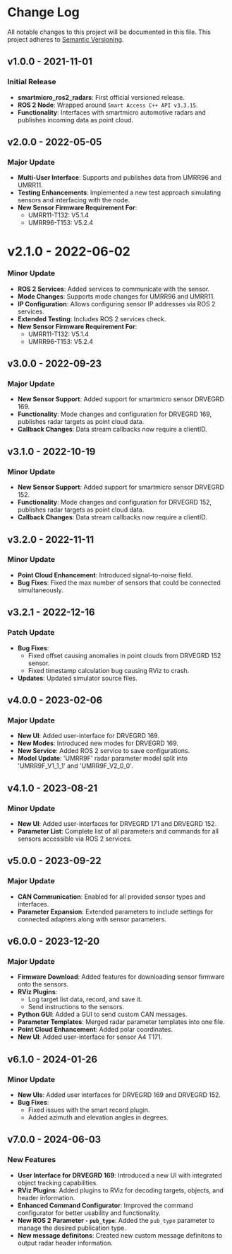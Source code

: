 # Change Log
All notable changes to this project will be documented in this file. This project adheres to [Semantic Versioning](http://semver.org/).
 
## v1.0.0 - 2021-11-01

### Initial Release
- **smartmicro_ros2_radars**: First official versioned release.
- **ROS 2 Node**: Wrapped around `Smart Access C++ API v3.3.15`.
- **Functionality**: Interfaces with smartmicro automotive radars and publishes incoming data as point cloud.

## v2.0.0 - 2022-05-05

### Major Update
- **Multi-User Interface**: Supports and publishes data from UMRR96 and UMRR11.
- **Testing Enhancements**: Implemented a new test approach simulating sensors and interfacing with the node.
- **New Sensor Firmware Requirement For**: 
  - UMRR11-T132: V5.1.4
  - UMRR96-T153: V5.2.4

# v2.1.0 - 2022-06-02

### Minor Update
- **ROS 2 Services**: Added services to communicate with the sensor.
- **Mode Changes**: Supports mode changes for UMRR96 and UMRR11.
- **IP Configuration**: Allows configuring sensor IP addresses via ROS 2 services.
- **Extended Testing**: Includes ROS 2 services check.
- **New Sensor Firmware Requirement For**: 
  - UMRR11-T132: V5.1.4
  - UMRR96-T153: V5.2.4

## v3.0.0 - 2022-09-23

### Major Update
- **New Sensor Support**: Added support for smartmicro sensor DRVEGRD 169.
- **Functionality**: Mode changes and configuration for DRVEGRD 169, publishes radar targets as point cloud data.
- **Callback Changes**: Data stream callbacks now require a clientID.

## v3.1.0 - 2022-10-19

### Minor Update
- **New Sensor Support**: Added support for smartmicro sensor DRVEGRD 152.
- **Functionality**: Mode changes and configuration for DRVEGRD 152, publishes radar targets as point cloud data.
- **Callback Changes**: Data stream callbacks now require a clientID.

## v3.2.0 - 2022-11-11

### Minor Update
- **Point Cloud Enhancement**: Introduced signal-to-noise field.
- **Bug Fixes**: Fixed the max number of sensors that could be connected simultaneously.

## v3.2.1 - 2022-12-16

### Patch Update
- **Bug Fixes**:
  - Fixed offset causing anomalies in point clouds from DRVEGRD 152 sensor.
  - Fixed timestamp calculation bug causing RViz to crash.
- **Updates**: Updated simulator source files.

## v4.0.0 - 2023-02-06

### Major Update
- **New UI**: Added user-interface for DRVEGRD 169.
- **New Modes**: Introduced new modes for DRVEGRD 169.
- **New Service**: Added ROS 2 service to save configurations.
- **Model Update**: 'UMRR9F' radar parameter model split into 'UMRR9F_V1_1_1' and 'UMRR9F_V2_0_0'.

## v4.1.0 - 2023-08-21

### Minor Update
- **New UI**: Added user-interfaces for DRVEGRD 171 and DRVEGRD 152.
- **Parameter List**: Complete list of all parameters and commands for all sensors accessible via ROS 2 services.

## v5.0.0 - 2023-09-22

### Major Update
- **CAN Communication**: Enabled for all provided sensor types and interfaces.
- **Parameter Expansion**: Extended parameters to include settings for connected adapters along with sensor parameters.

## v6.0.0 - 2023-12-20

### Major Update
- **Firmware Download**: Added features for downloading sensor firmware onto the sensors.
- **RViz Plugins**:
  - Log target list data, record, and save it.
  - Send instructions to the sensors.
- **Python GUI**: Added a GUI to send custom CAN messages.
- **Parameter Templates**: Merged radar parameter templates into one file.
- **Point Cloud Enhancement**: Added polar coordinates.
- **New UI**: Added user-interface for sensor A4 T171.

## v6.1.0 - 2024-01-26

### Minor Update
- **New UIs**: Added user interfaces for DRVEGRD 169 and DRVEGRD 152.
- **Bug Fixes**: 
  - Fixed issues with the smart record plugin.
  - Added azimuth and elevation angles in degrees.

## v7.0.0 - 2024-06-03

### New Features
- **User Interface for DRVEGRD 169**: Introduced a new UI with integrated object tracking capabilities.
- **RViz Plugins**: Added plugins to RViz for decoding targets, objects, and header information.
- **Enhanced Command Configurator**: Improved the command configurator for better usability and functionality.
- **New ROS 2 Parameter - `pub_type`**: Added the `pub_type` parameter to manage the desired publication type.
- **New message definitons**: Created new custom message definitons to output radar header information.
